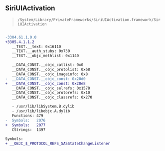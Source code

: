 ## SiriUIActivation

> `/System/Library/PrivateFrameworks/SiriUIActivation.framework/SiriUIActivation`

```diff

-3304.61.1.0.0
+3305.4.1.1.2
   __TEXT.__text: 0x16110
   __TEXT.__auth_stubs: 0x730
   __TEXT.__objc_methlist: 0x1140

   __DATA_CONST.__objc_catlist: 0x0
   __DATA_CONST.__objc_protolist: 0x68
   __DATA_CONST.__objc_imageinfo: 0x8
-  __DATA_CONST.__objc_const: 0x20d0
+  __DATA_CONST.__objc_const: 0x20e8
   __DATA_CONST.__objc_selrefs: 0x1578
   __DATA_CONST.__objc_protorefs: 0x10
   __DATA_CONST.__objc_classrefs: 0x270

   - /usr/lib/libSystem.B.dylib
   - /usr/lib/libobjc.A.dylib
   Functions: 479
-  Symbols:   2076
+  Symbols:   2077
   CStrings:  1397
 
Symbols:
+ __OBJC_$_PROTOCOL_REFS_SASStateChangeListener

```
